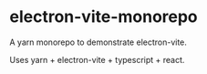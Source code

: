# electron-vite-monorepo

A yarn monorepo to demonstrate electron-vite.

Uses yarn + electron-vite + typescript + react.
